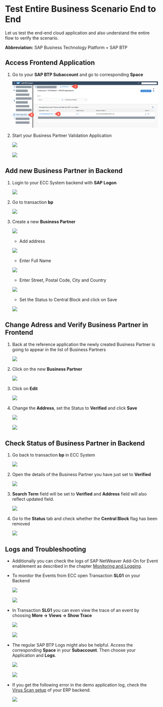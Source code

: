 # Test Entire Business Scenario End to End

Let us test the end-end cloud application and also understand the entire flow to verify the scenario. 


**Abbreviation:** SAP Business Technology Platform = SAP BTP

## Access Frontend Application

1. Go to your **SAP BTP Subaccount** and go to corresponding **Space**

   ![](./images/openHTML5App.png)

2. Start your Business Partner Validation Application

   ![](./images/ds1.PNG)

   ![](./images/ds2.PNG)

## Add new Business Partner in Backend

1. Login to your ECC System backend with **SAP Logon**

   ![](./images/ds3.PNG)

2. Go to transaction **bp**

   ![](./images/ds4.PNG)

3. Create a new **Business Partner**

    ![](./images/ds5.PNG)

    * Add address

    ![](./images/ds17.png)

    * Enter Full Name

    ![](./images/ds18.png)

    * Enter Street, Postal Code, City and Country

    ![](./images/ds7.PNG)

    * Set the Status to Central Block and click on Save

    ![](./images/ds8.PNG)

## Change Adress and Verify Business Partner in Frontend

1. Back at the reference application the newly created Business Partner is going to appear in the list of Business Partners

    ![](./images/demo-08.png)

2. Click on the new **Business Partner**

    ![](./images/ds9.PNG)

3. Click on **Edit**

    ![](./images/ds10.PNG)

4.  Change the **Address**, set the Status to **Verified** and click **Save**

    ![](./images/demo-07.png)

    ![](./images/ds11.PNG)

## Check Status of Business Partner in Backend

1. Go back to transaction **bp** in ECC System

    ![](./images/ds12.PNG)

2. Open the details of the Business Partner you have just set to **Verified**

    ![](./images/ds14.PNG)

3. **Search Term** field will be set to **Verified** and **Address** field will also reflect updated field.

    ![](./images/ds20.png)

4. Go to the **Status** tab and check whether the **Central Block** flag has been removed

    ![](./images/ds15.PNG)

## Logs and Troubleshooting

- Additionally you can check the logs of SAP NetWeaver Add-On for Event enablement as described in the chapter [Monitoring and Logging](https://help.sap.com/viewer/e966e6c0e61443ebaa0270a4bae4b363/1.0/en-US/cff1acd831f744d59697525702ed0d3e.html).


- To monitor the Events from ECC open Transaction **SLG1** on your Backend

    ![](./images/slg1_transaction-01.png)

    ![](./images/slg1_transaction-02.png)

- In Transaction **SLG1** you can even view the trace of an event by choosing **More -> Views -> Show Trace**

    ![](./images/slg1_transaction-03.png)

    ![](./images/slg1_transaction-04.png)

- The regular SAP BTP Logs might also be helpful. Access the corresponding **Space** in your **Subaccount**. Then choose your Application and **Logs**.

    ![](./images/demo-09.png)

    ![](./images/demo-10.png)

- If you get the following error in the demo application log, check the [Virus Scan setup](https://help.sap.com/doc/saphelp_nw751abap/7.51.0/en-US/b5/5d22518bc72214e10000000a44176d/frameset.htm) of your ERP backend.
    
     ![](./images/virusscan.jpg)

